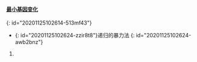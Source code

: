 #### [最小基因变化](https://leetcode-cn.com/problems/minimum-genetic-mutation/)
{: id="20201125102614-513mf43"}

* {: id="20201125102624-zzir8t8"}递归的暴力法
{: id="20201125102624-awb2bnz"}

1.

